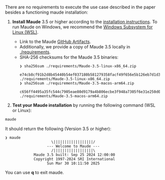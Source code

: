 There are no requirements to execute the use case described in the paper besides a functioning maude installation:

1. **Install Maude** 3.5 or higher according to the [installation instructions](https://maude.cs.illinois.edu/wiki/Maude_download_and_installation).
   To run Maude on Windows, we recommend the [Windows Subsystem for Linux (WSL)](https://learn.microsoft.com/en-us/windows/wsl/install).
   - Link to the Maude [GitHub Artifacts](https://github.com/maude-lang/Maude/releases/tag/Maude3.5). 
   - Additionally, we provide a copy of Maude 3.5 locally in [./requirements](./requirements).
   - SHA-256 checksums for the Maude 3.5 binaries:
     ```text
     ❯ sha256sum ./requirements/Maude-3.5-linux-x86_64.zip
      e74cb8cf91b2d8b45440b54ef037180b581279358facf49f656e5b126eb7d1d3  ./requirements/Maude-3.5-linux-x86_64.zip
     ❯ sha256sum ./requirements/Maude-3.5-macos-arm64.zip
      c656ff4495a35fc544c7905eae80d9179a4b806ecbe3f948a7305f6e31e250d0  ./requirements/Maude-3.5-macos-arm64.zip
     ```

2. **Test your Maude installation** by running the following command (WSL or Linux):
```bash
maude
```

It should return the following (Version 3.5 or higher):

```text
❯ maude
                     \||||||||||||||||||/
                   --- Welcome to Maude ---
                     /||||||||||||||||||\
             Maude 3.5 built: Sep 25 2024 12:00:00
             Copyright 1997-2024 SRI International
                   Sun Mar 30 10:11:50 2025
```

You can use **q** to exit maude.